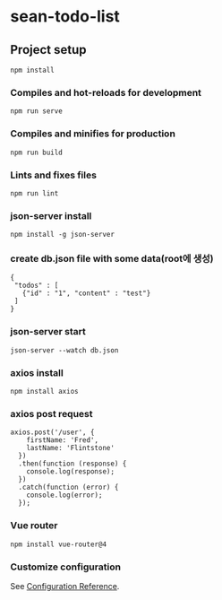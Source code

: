 # sean-todo-list

## Project setup
```
npm install
```

### Compiles and hot-reloads for development
```
npm run serve
```

### Compiles and minifies for production
```
npm run build
```

### Lints and fixes files
```
npm run lint
```
### json-server install
```
npm install -g json-server
```
### create db.json file with some data(root에 생성)
```
{
 "todos" : [
   {"id" : "1", "content" : "test"}
 ]
}
```

### json-server start
```
json-server --watch db.json
```

### axios install
```
npm install axios
```

### axios post request
```
axios.post('/user', {
    firstName: 'Fred',
    lastName: 'Flintstone'
  })
  .then(function (response) {
    console.log(response);
  })
  .catch(function (error) {
    console.log(error);
  });
```
### Vue router
```
npm install vue-router@4
```

### Customize configuration
See [Configuration Reference](https://cli.vuejs.org/config/).
